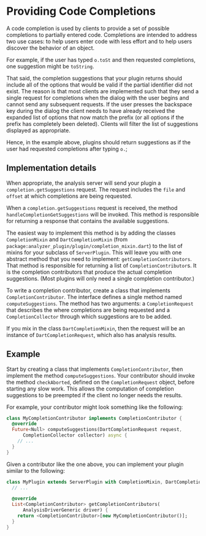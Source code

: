 # Providing Code Completions

A code completion is used by clients to provide a set of possible completions to
partially entered code. Completions are intended to address two use cases: to
help users enter code with less effort and to help users discover the behavior
of an object.

For example, if the user has typed `o.toSt` and then requested completions, one
suggestion might be `toString`.

That said, the completion suggestions that your plugin returns should include
all of the options that would be valid if the partial identifier did not exist.
The reason is that most clients are implemented such that they send a single
request for completions when the dialog with the user begins and cannot send any
subsequent requests. If the user presses the backspace key during the dialog the
client needs to have already received the expanded list of options that now
match the prefix (or all options if the prefix has completely been deleted).
Clients will filter the list of suggestions displayed as appropriate.

Hence, in the example above, plugins should return suggestions as if the user
had requested completions after typing `o.`;

## Implementation details

When appropriate, the analysis server will send your plugin a
`completion.getSuggestions` request. The request includes the `file` and
`offset` at which completions are being requested.

When a `completion.getSuggestions` request is received, the method
`handleCompletionGetSuggestions` will be invoked. This method is responsible for
returning a response that contains the available suggestions.

The easiest way to implement this method is by adding the classes
`CompletionMixin` and `DartCompletionMixin` (from
`package:analyzer_plugin/plugin/completion_mixin.dart`) to the list of mixins
for your subclass of `ServerPlugin`. This will leave you with one abstract
method that you need to implement: `getCompletionContributors`. That method is
responsible for returning a list of `CompletionContributor`s. It is the
completion contributors that produce the actual completion suggestions. (Most
plugins will only need a single completion contributor.)

To write a completion contributor, create a class that implements
`CompletionContributor`. The interface defines a single method named
`computeSuggestions`. The method has two arguments: a `CompletionRequest` that
describes the where completions are being requested and a `CompletionCollector`
through which suggestions are to be added.

If you mix in the class `DartCompletionMixin`, then the request will be an
instance of `DartCompletionRequest`, which also has analysis results.

## Example

Start by creating a class that implements `CompletionContributor`, then
implement the method `computeSuggestions`. Your contributor should invoke the
method `checkAborted`, defined on the `CompletionRequest` object, before
starting any slow work. This allows the computation of completion suggestions
to be preempted if the client no longer needs the results.

For example, your contributor might look something like the following:

```dart
class MyCompletionContributor implements CompletionContributor {
  @override
  Future<Null> computeSuggestions(DartCompletionRequest request,
      CompletionCollector collector) async {
    // ...
  }
}
```

Given a contributor like the one above, you can implement your plugin similar to
the following:

```dart
class MyPlugin extends ServerPlugin with CompletionMixin, DartCompletionMixin {
  // ...

  @override
  List<CompletionContributor> getCompletionContributors(
      AnalysisDriverGeneric driver) {
    return <CompletionContributor>[new MyCompletionContributor()];
  }
}
```
